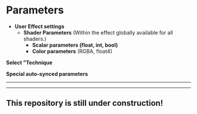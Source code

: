 # Parameters  
    
- **User Effect settings**
   - **Shader Parameters** (Within the effect globally available for all shaders.)
      - **Scalar parameters (float, int, bool)**  
      -  **Color parameters** (RGBA, float4)

**Select "Technique**  

**Special auto-synced parameters**


---
---

## This repository is still under construction!
